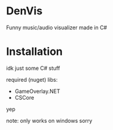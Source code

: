 # DenVis

Funny music/audio visualizer made in C#

# Installation

idk just some C# stuff

required (nuget) libs:
- GameOverlay.NET
- CSCore

yep

note: only works on windows sorry

